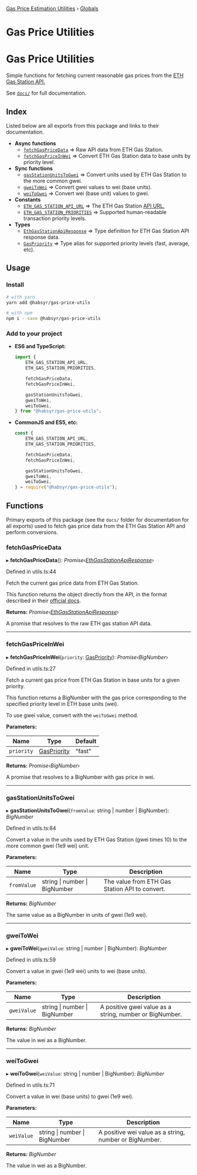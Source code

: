 [Gas Price Estimation Utilities](README.md) › [Globals](globals.md)

# Gas Price Utilities

# Gas Price Utilities

Simple functions for fetching current reasonable gas prices from the [ETH Gas Station API.](http://ethgasstation.info)

See [`docs/`](./docs/globals.md) for full documentation.

## Index

Listed below are all exports from this package and links to their documentation.

- **Async functions**
    - [`fetchGasPriceData`](./docs/globals.md#fetchgaspricedata) => Raw API data from ETH Gas Station.
    - [`fetchGasPriceInWei`]((./docs/globals.md#fetchgaspriceinwei) ) => Convert ETH Gas Station data to base units by priority level.
- **Sync functions**
    - [`gasStationUnitsToGwei`](./docs/globals.md#gasstationunitstogwei) => Convert units used by ETH Gas Station to the more common gwei.
    - [`gweiToWei`](./docs/globals.md#gweitowei) => Convert gwei values to wei (base units).
    - [`weiToGwei`](./docs/globals.md#weitogwei) => Convert wei (base unit) values to gwei.
- **Constants**
    - [`ETH_GAS_STATION_API_URL`](./docs/globals.md#const-eth_gas_station_api_url) => The ETH Gas Station [API URL.](https://docs.ethgasstation.info/)
    - [`ETH_GAS_STATION_PRIORITIES`](./docs/globals.md#const-eth_gas_station_priorities) => Supported human-readable transaction priority levels.
- **Types**
    - [`EthGasStationApiResponse`](./docs/ethgasstationapiresponse) => Type definition for ETH Gas Station API response data.
    - [`GasPriority`](./docs/globals.md#gaspriority) => Type alias for supported priority levels (fast, average, etc).

## Usage

### Install
```bash
# with yarn
yarn add @habsyr/gas-price-utils

# with npm
npm i --save @habsyr/gas-price-utils
```

### Add to your project

- **ES6 and TypeScript:**
    ```typescript
    import {
        ETH_GAS_STATION_API_URL,
        ETH_GAS_STATION_PRIORITIES,

        fetchGasPriceData,
        fetchGasPriceInWei,

        gasStationUnitsToGwei,
        gweiToWei,
        weiToGwei,
    } from "@habsyr/gas-price-utils";
    ```
- **CommonJS and ES5, etc:**
    ```typescript
    const {
        ETH_GAS_STATION_API_URL,
        ETH_GAS_STATION_PRIORITIES,

        fetchGasPriceData,
        fetchGasPriceInWei,
    
        gasStationUnitsToGwei,
        gweiToWei,
        weiToGwei,
    } = require("@habsyr/gas-price-utils");
    ```

## Functions

Primary exports of this package (see the `docs/` folder for documentation for all exports) used to fetch gas price data from the ETH Gas Station API and perform conversions.

###  fetchGasPriceData

▸ **fetchGasPriceData**(): *Promise‹[EthGasStationApiResponse](interfaces/ethgasstationapiresponse.md)›*

Defined in utils.ts:44

Fetch the current gas price data from ETH Gas Station.

This function returns the object directly from the API,  in the format described
in their [official docs](https://docs.ethgasstation.info/).

**Returns:** *Promise‹[EthGasStationApiResponse](interfaces/ethgasstationapiresponse.md)›*

A promise that resolves to the raw ETH gas station API data.

___

###  fetchGasPriceInWei

▸ **fetchGasPriceInWei**(`priority`: [GasPriority](globals.md#gaspriority)): *Promise‹BigNumber›*

Defined in utils.ts:27

Fetch a current gas price from ETH Gas Station in base units for a given priority.

This function returns a BigNumber with the gas price corresponding to the specified
priority level in ETH base units (wei).

To use gwei value, convert with the `weiToGwei` method.

**Parameters:**

Name | Type | Default |
------ | ------ | ------ |
`priority` | [GasPriority](globals.md#gaspriority) | "fast" |

**Returns:** *Promise‹BigNumber›*

A promise that resolves to a BigNumber with gas price in wei.

___

###  gasStationUnitsToGwei

▸ **gasStationUnitsToGwei**(`fromValue`: string | number | BigNumber): *BigNumber*

Defined in utils.ts:84

Convert a value in the units used by ETH Gas Station (gwei times 10) to the
more common gwei (1e9 wei) unit.

**Parameters:**

Name | Type | Description |
------ | ------ | ------ |
`fromValue` | string &#124; number &#124; BigNumber | The value from ETH Gas Station API to convert. |

**Returns:** *BigNumber*

The same value as a BigNumber in units of gwei (1e9 wei).

___

###  gweiToWei

▸ **gweiToWei**(`gweiValue`: string | number | BigNumber): *BigNumber*

Defined in utils.ts:59

Convert a value in gwei (1e9 wei) units to wei (base units).

**Parameters:**

Name | Type | Description |
------ | ------ | ------ |
`gweiValue` | string &#124; number &#124; BigNumber | A positive gwei value as a string, number or BigNumber. |

**Returns:** *BigNumber*

The value in wei as a BigNumber.

___

###  weiToGwei

▸ **weiToGwei**(`weiValue`: string | number | BigNumber): *BigNumber*

Defined in utils.ts:71

Convert a value in wei (base units) to gwei (1e9 wei).

**Parameters:**

Name | Type | Description |
------ | ------ | ------ |
`weiValue` | string &#124; number &#124; BigNumber | A positive wei value as a string, number or BigNumber. |

**Returns:** *BigNumber*

The value in wei as a BigNumber.
